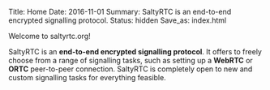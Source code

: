 Title: Home
Date: 2016-11-01
Summary: SaltyRTC is an end-to-end encrypted signalling protocol.
Status: hidden
Save_as: index.html

Welcome to saltyrtc.org!

SaltyRTC is an **end-to-end encrypted signalling protocol**. It offers to
freely choose from a range of signalling tasks, such as setting up a **WebRTC**
or **ORTC** peer-to-peer connection. SaltyRTC is completely open to new and
custom signalling tasks for everything feasible.

